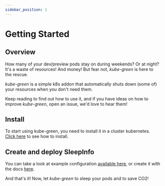 ```yaml
---
sidebar_position: 1
---
```


# Getting Started

## Overview

How many of your dev/preview pods stay on during weekends? Or at night? It's a waste of resources! And money! But fear not, *kube-green* is here to the rescue.

*kube-green* is a simple k8s addon that automatically shuts down (some of) your resources when you don't need them.

Keep reading to find out how to use it, and if you have ideas on how to improve *kube-green*, open an issue, we'd love to hear them!

## Install

To start using kube-green, you need to install it in a cluster kubernetes.
[Click here](installation/install.md) to see how to install.

## Create and deploy SleepInfo

You can take a look at example configuration [available here](./usage/configuration.md), or create it with the docs [here](./usage/configuration.md).

And that's it! Now, let *kube-green* to sleep your pods and to save CO2!
